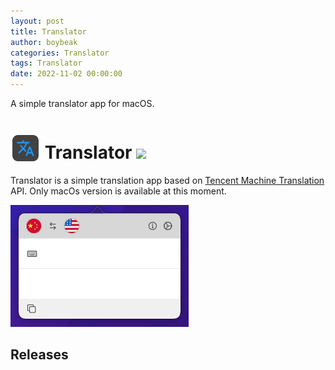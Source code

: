 ```yaml
---
layout: post
title: Translator
author: boybeak
categories: Translator
tags: Translator
date: 2022-11-02 00:00:00
---
```


A simple translator app for macOS.
<!-- more -->
<h1>
    <img style="vertical-align: bottom;" src="/assets/images/translator-logo-512.png" width="48" height="48" />
    Translator
    <img src="https://img.shields.io/badge/Translator-0.1-blue" />
</h1>

Translator is a simple translation app based on [Tencent Machine Translation](https://cloud.tencent.com/document/product/551/15611) API. Only macOs version is available at this moment.

<img src="/assets/images/preview.jpg" width="285" height="195" />

## Releases
